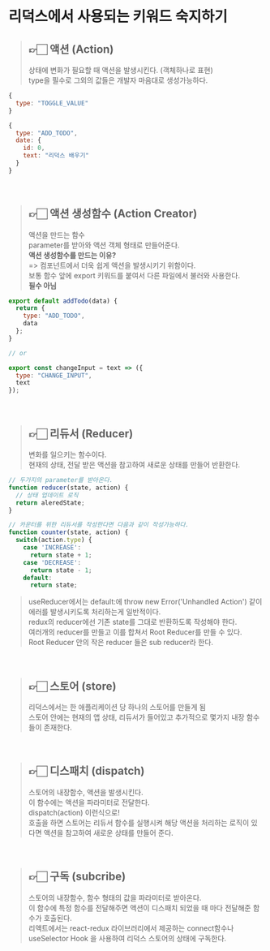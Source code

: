 # 리덕스에서 사용되는 키워드 숙지하기
>## 👉🏻 액션 (Action)
>상태에 변화가 필요할 때 액션을 발생시킨다. (객체하나로 표현)<br/>
>type을 필수로 그외의 값들은 개발자 마음대로 생성가능하다.
```js
{
  type: "TOGGLE_VALUE"
}
```
```js
{
  type: "ADD_TODO",
  date: {
    id: 0,
    text: "리덕스 배우기"
  }
}
```

<br/>

>## 👉🏻 액션 생성함수 (Action Creator)
>액션을 만드는 함수<br/>
>parameter를 받아와 액션 객체 형태로 만들어준다.<br/>
>**액션 생성함수를 만드는 이유?**<br/>
>=> 컴포넌트에서 더욱 쉽게 액션을 발생시키기 위함이다.<br/>
>보통 함수 앞에 export 키워드를 붙여서 다른 파일에서 불러와 사용한다.<br/>
>**필수 아님**
```js
export default addTodo(data) {
  return {
    type: "ADD_TODO",
    data
  };
}

// or

export const changeInput = text => ({
  type: "CHANGE_INPUT",
  text
});
```

<br/>

> ## 👉🏻 리듀서 (Reducer)
>변화를 일으키는 함수이다.<br/>
>현재의 상태, 전달 받은 액션을 참고하여 새로운 상태를 만들어 반환한다.
```js
// 두가지의 parameter를 받아온다.
function reducer(state, action) {
  // 상태 업데이트 로직
  return aleredState;
}

// 카운터를 위한 리듀서를 작성한다면 다음과 같이 작성가능하다.
function counter(state, action) {
  switch(action.type) {
    case 'INCREASE':
      return state + 1;
    case 'DECREASE':
      return state - 1;
    default:
      return state;
```
>useReducer에서는 default:에 throw new Error('Unhandled Action') 같이 에러를 발생시키도록 처리하는게 일반적이다.<br/>
>redux의 reducer에선 기존 state를 그대로 반환하도록 작성해야 한다. <br/>여러개의 reducer를 만들고 이를 합쳐서 Root Reducer를 만들 수 있다. <br/>Root Reducer 안의 작은 reducer 들은 sub reducer라 한다.

<br/>

> ## 👉🏻 스토어 (store)
>리덕스에서는 한 애플리케이션 당 하나의 스토어를 만들게 됨<br/>
>스토어 안에는 현재의 앱 상태, 리듀서가 들어있고 추가적으로 몇가지 내장 함수들이 존재한다.

<br/>

> ## 👉🏻 디스패치 (dispatch)
>스토어의 내장함수, 액션을 발생시킨다.<br/>
>이 함수에는 액션을 파라미터로 전달한다.<br/>
>dispatch(action) 이런식으로!<br/>
>호출을 하면 스토어는 리듀서 함수를 실행시켜 해당 액션을 처리하는 로직이 있다면 액션을 참고하여 새로운 상태를 만들어 준다.

<br/>

> ## 👉🏻 구독 (subcribe)
>스토어의 내장함수, 함수 형태의 값을 파라미터로 받아온다.<br/>
>이 함수에 특정 함수를 전달해주면 액션이 디스패치 되었을 때 마다 전달해준 함수가 호출된다.<br/>
>리액트에서는 react-redux 라이브러리에서 제공하는 connect함수나 useSelector Hook 을 사용하여 리덕스 스토어의 상태에 구독한다.
